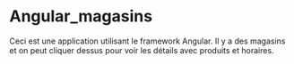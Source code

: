 # Angular_magasins
Ceci est une application utilisant le framework Angular. Il y a des magasins et on peut cliquer dessus pour voir les détails avec produits et horaires.
